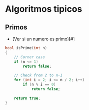 # Algoritmos tipicos

## Primos

- (Ver si un numero es primo)[#]
```c++
bool isPrime(int n)
{
    // Corner case
    if (n <= 1)
        return false;
 
    // Check from 2 to n-1
    for (int i = 2; i <= n / 2; i++)
        if (n % i == 0)
            return false;
 
    return true;
}
```